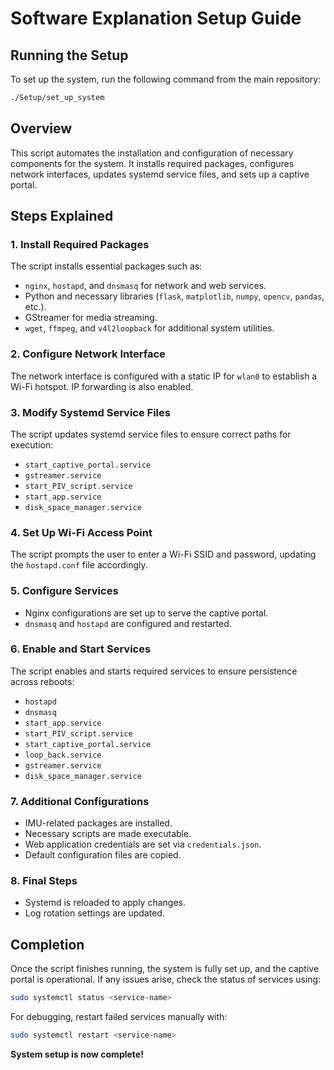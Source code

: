 # Software Explanation Setup Guide

## Running the Setup
To set up the system, run the following command from the main repository:

```bash
./Setup/set_up_system
```

## Overview
This script automates the installation and configuration of necessary components for the system. It installs required packages, configures network interfaces, updates systemd service files, and sets up a captive portal.

## Steps Explained

### 1. Install Required Packages
The script installs essential packages such as:
- `nginx`, `hostapd`, and `dnsmasq` for network and web services.
- Python and necessary libraries (`flask`, `matplotlib`, `numpy`, `opencv`, `pandas`, etc.).
- GStreamer for media streaming.
- `wget`, `ffmpeg`, and `v4l2loopback` for additional system utilities.

### 2. Configure Network Interface
The network interface is configured with a static IP for `wlan0` to establish a Wi-Fi hotspot. IP forwarding is also enabled.

### 3. Modify Systemd Service Files
The script updates systemd service files to ensure correct paths for execution:
- `start_captive_portal.service`
- `gstreamer.service`
- `start_PIV_script.service`
- `start_app.service`
- `disk_space_manager.service`

### 4. Set Up Wi-Fi Access Point
The script prompts the user to enter a Wi-Fi SSID and password, updating the `hostapd.conf` file accordingly.

### 5. Configure Services
- Nginx configurations are set up to serve the captive portal.
- `dnsmasq` and `hostapd` are configured and restarted.

### 6. Enable and Start Services
The script enables and starts required services to ensure persistence across reboots:
- `hostapd`
- `dnsmasq`
- `start_app.service`
- `start_PIV_script.service`
- `start_captive_portal.service`
- `loop_back.service`
- `gstreamer.service`
- `disk_space_manager.service`

### 7. Additional Configurations
- IMU-related packages are installed.
- Necessary scripts are made executable.
- Web application credentials are set via `credentials.json`.
- Default configuration files are copied.

### 8. Final Steps
- Systemd is reloaded to apply changes.
- Log rotation settings are updated.

## Completion
Once the script finishes running, the system is fully set up, and the captive portal is operational. If any issues arise, check the status of services using:

```bash
sudo systemctl status <service-name>
```

For debugging, restart failed services manually with:

```bash
sudo systemctl restart <service-name>
```

**System setup is now complete!**

